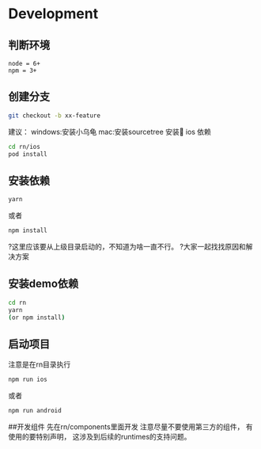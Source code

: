 # Development

## 判断环境

```
node = 6+
npm = 3+
```

## 创建分支
```bash
git checkout -b xx-feature
```
建议：
windows:安装小乌龟
mac:安装sourcetree
安装 ios 依赖
```sh
cd rn/ios
pod install
```

## 安装依赖
```bash
yarn
```
或者
```bash
npm install
```


?这里应该要从上级目录启动的，不知道为啥一直不行。
?大家一起找找原因和解决方案
## 安装demo依赖
```bash
cd rn
yarn 
(or npm install)
```
## 启动项目
注意是在rn目录执行
```bash
npm run ios
```
或者
```bash
npm run android
```


##开发组件
先在rn/components里面开发
注意尽量不要使用第三方的组件，
有使用的要特别声明，
这涉及到后续的runtimes的支持问题。

